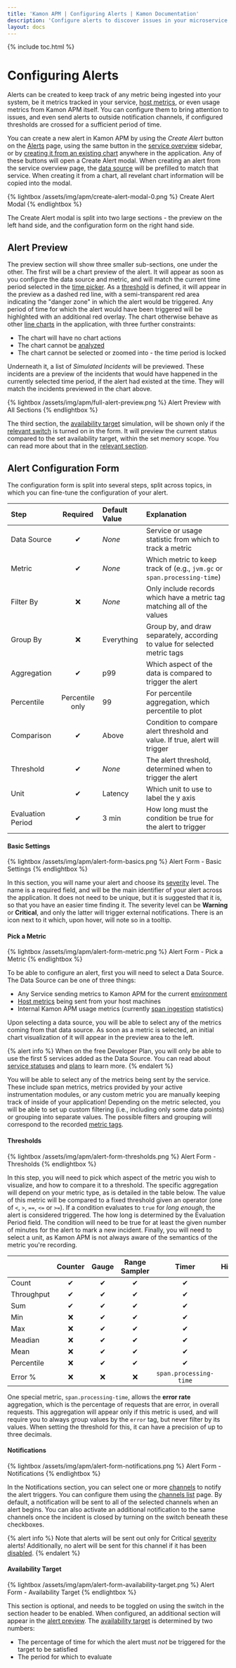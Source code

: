 ```yaml
---
title: 'Kamon APM | Configuring Alerts | Kamon Documentation'
description: 'Configure alerts to discover issues in your microservice architecture, and be notified immediately when something goes wrong'
layout: docs
---
```


{% include toc.html %}

Configuring Alerts
==================

Alerts can be created to keep track of any metric being ingested into your system, be it metrics tracked in your service, [host metrics], or even usage metrics from Kamon APM itself. You can
configure them to bring attention to issues, and even send alerts to outside notification channels, if configured thresholds are crossed for a sufficient period of time.

You can create a new alert in Kamon APM by using the _Create Alert_ button on the [Alerts] page, using the same button in the [service overview] sidebar, or by [creating it from an existing chart][create-from-chart] anywhere in the application. Any of these buttons will open a Create Alert modal. When creating an alert from the service overview page, the [data source](#data-source) will be
prefilled to match that service. When creating it from a chart, all revelant chart information will be copied into the modal.

{% lightbox /assets/img/apm/create-alert-modal-0.png %}
Create Alert Modal
{% endlightbox %}

The Create Alert modal is split into two large sections - the preview on the left hand side, and the configuration form on the right hand side.

Alert Preview
--------------

The preview section will show three smaller sub-sections, one under the other. The first will be a chart preview of the alert. It will appear as soon as you configure the data source and metric,
and will match the current time period selected in the [time picker]. As a [threshold](#threshold) is defined, it will appear in the preview as a dashed red line, with a semi-transparent red area
indicating the "danger zone" in which the alert would be triggered. Any period of time for which the alert would have been triggered will be highlghted with an additional red overlay. The chart
otherwise behave as other [line charts] in the application, with three further constraints:

* The chart will have no chart actions
* The chart cannot be [analyzed]
* The chart cannot be selected or zoomed into - the time period is locked

Underneath it, a list of *Simulated Incidents* will be previewed. These incidents are a preview of the incidents that would have happened in the currently selected time period, if the
alert had existed at the time. They will match the incidents previewed in the chart above.

{% lightbox /assets/img/apm/full-alert-preview.png %}
Alert Preview with All Sections
{% endlightbox %}

The third section, the [availability target] simulation, will be shown only if the [relevant switch](#availability-target) is turned on in the form. It will preview the current status
compared to the set availability target, within the set memory scope. You can read more about that in the [relevant section](#availability-target).

Alert Configuration Form
-------------------------

The configuration form is split into several steps, split across topics, in which you can fine-tune the configuration of your alert.

| Step                  | Required | Default Value | Explanation                                                              |
|:----------------------|:--------:|:--------------|:-------------------------------------------------------------------------|
| Data Source           | &#x2714;      | *None*        | Service or usage statistic from which to track a metric                  |
| Metric                | &#x2714;      | *None*        | Which metric to keep track of (e.g., `jvm.gc` or `span.processing-time`) |
| Filter By             | &#x274C;       | *None*        | Only include records which have a metric tag matching all of the values  |
| Group By              | &#x274C;       | Everything    | Group by, and draw separately, according to value for selected metric tags |
| Aggregation           | &#x2714;      | p99        | Which aspect of the data is compared to trigger the alert                |
| Percentile            | Percentile only | 99     | For percentile aggregation, which percentile to plot                     |
| Comparison            | &#x2714;      | Above         | Condition to compare alert threshold and value. If true, alert will trigger |
| Threshold             | &#x2714;      | *None*        | The alert threshold, determined when to trigger the alert                |
| Unit                  | &#x2714;      | Latency       | Which unit to use to label the y axis                                    |
| Evaluation Period     | &#x2714;      | 3 min         | How long must the condition be true for the alert to trigger             |

#### Basic Settings

{% lightbox /assets/img/apm/alert-form-basics.png %}
Alert Form - Basic Settings
{% endlightbox %}

In this section, you will name your alert and choose its [severity] level. The name is a required field, and will be the main identifier of your alert across the application. It does not need
to be unique, but it is suggested that it is, so that you have an easier time finding it. The severity level can be **Warning** or **Critical**, and only the latter will trigger external
notifications. There is an icon next to it which, upon hover, will note so in a tooltip.

#### Pick a Metric

{% lightbox /assets/img/apm/alert-form-metric.png %}
Alert Form - Pick a Metric
{% endlightbox %}

To be able to configure an alert, first you will need to select a Data Source. The Data Source can be one of three things:

* Any Service sending metrics to Kamon APM for the current [environment]
* [Host metrics] being sent from your host machines
* Internal Kamon APM usage metrics (currently [span ingestion] statistics)

Upon selecting a data source, you will be able to select any of the metrics coming from that data source. As soon as a metric is selected, an initial chart visualization of it
will appear in the preview area to the left.

{% alert info %}
When on the free Developer Plan, you will only be able to use the first 5 services added as the Data Source. You can read about [service statuses] and [plans] to learn more.
{% endalert %}

You will be able to select any of the metrics being sent by the service. These include span metrics, metrics provided by your active instrumentation modules, or any custom metric you are manually keeping track of inside of your application! Depending on the metric selected, you will be able to set up custom filtering (i.e., including only some data points) or grouping into separate values. The possible filters and grouping will correspond to the recorded [metric tags].

#### Thresholds

{% lightbox /assets/img/apm/alert-form-thresholds.png %}
Alert Form - Thresholds
{% endlightbox %}

In this step, you will need to pick which aspect of the metric you wish to visualize, and how to compare it to a threshold. The specific aggregation will depend on your metric type, as is detailed
in the table below. The value of this metric will be compared to a fixed threshold given an operator (one of `<`, `>`, `==`, `<=` or `>=`). If a condition evaluates to `true` for *long enough*, the
alert is considered triggered. The how long is determined by the Evaluation Period field. The condition will need to be true for at least the given number of minutes for the alert to mark a new
incident. Finally, you will need to select a unit, as Kamon APM is not always aware of the semantics of the metric you're recording.

|            | Counter | Gauge | Range Sampler | Timer | Histogram |
|:-----------|:-------:|:-----:|:-------------:|:-----:|:---------:|
| Count      | &#x2714;     | &#x2714;   | &#x2714;           | &#x2714;   | &#x2714;       |
| Throughput | &#x2714;     | &#x2714;   | &#x2714;           | &#x2714;   | &#x2714;       |
| Sum        | &#x2714;     | &#x2714;   | &#x2714;           | &#x2714;   | &#x2714;       |
| Min        | &#x274C;      | &#x2714;   | &#x2714;           | &#x2714;   | &#x2714;       |
| Max        | &#x274C;      | &#x2714;   | &#x2714;           | &#x2714;   | &#x2714;       |
| Meadian    | &#x274C;      | &#x2714;   | &#x2714;           | &#x2714;   | &#x2714;       |
| Mean       | &#x274C;      | &#x2714;   | &#x2714;           | &#x2714;   | &#x2714;       |
| Percentile | &#x274C;      | &#x2714;   | &#x2714;           | &#x2714;   | &#x2714;       |
| Error %    | &#x274C;      | &#x274C;   | &#x274C; | `span.processing-time` | &#x274C; |

One special metric, `span.processing-time`, allows the **error rate** aggregation, which is the percentage of requests that are error, in overall requests. This aggregation will appear only if this metric is used, and will require you to always group values by the `error` tag, but never filter by its values. When setting the threshold for this, it can have a precision of up to three decimals.

#### Notifications

{% lightbox /assets/img/apm/alert-form-notifications.png %}
Alert Form - Notifications
{% endlightbox %}

In the Notifications section, you can select one or more [channels] to notify the alert triggers. You can configure them using the [channels list][channels] page. By default, a notification
will be sent to all of the selected channels when an alert begins. You can also activate an additional notification to the same channels once the incident is closed by turning on the
switch beneath these checkboxes.

{% alert info %}
Note that alerts will be sent out only for Critical [severity] alerts! Additionally, no alert will be sent for this channel if it has been [disabled][channels].
{% endalert %}

#### Availability Target

{% lightbox /assets/img/apm/alert-form-availability-target.png %}
Alert Form - Availability Target
{% endlightbox %}

This section is optional, and needs to be toggled on using the switch in the section header to be enabled. When configured, an additional section will appear in the [alert preview](#alert-preview).
The [availability target] is determined by two numbers:

* The percentage of time for which the alert must *not* be triggered for the target to be satisfied
* The period for which to evaluate

[Alerts]: ../alert-list/
[service overview]: ../../services/service-details/#service-overview
[host metrics]: ../../hosts/host-monitor/
[create-from-chart]: ../../general/charts/#chart-operations
[time picker]: ../../general/time-picker/
[line charts]: ../../general/charts/#time-charts
[analyzed]: ../../deep-dive/analyze/
[availability target]: ../overview/#availability-target
[severity]: ../overview/#alert-severity
[span ingestion]: ../../administration/span-management/
[service statuses]: ../../services/service-list/#service-status
[plans]: /apm/pricing/
[environment]: ../../general/environments/
[metric tags]: ../../../core/metrics/#creating-and-removing-metrics
[channels]: ../channels/


